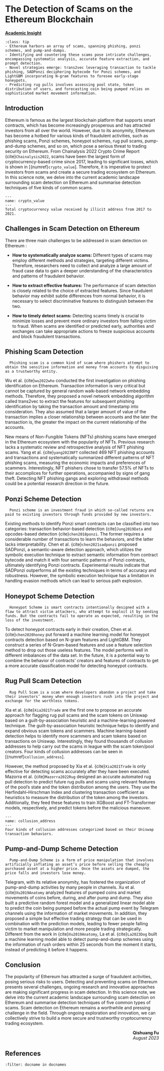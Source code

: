 # The Detection of Scams on the Ethereum Blockchain

<!-- ![Academic Insight](images/AI.svg) -->
<ins>**Academic Insight**</ins>

<!-- ```{admonition} Key Insights
:class: tip
- Scams constitute the most significant portion of criminal activities on Ethereum, including phishing, Ponzi schemes, pump-and-dumps, and so on.
- Scam detection on Ethereum faces various challenges, such as systematically analyzing scams, extracting features for accurate detection, and achieving timely detection.
- To combat phishing scams, a network embedding algorithm called trans2vec, which considers transaction amount and timestamp, is proposed.
- To enhance model interpretability, a semantic-aware detection approach called SADPonzi extracting semantic information from contract bytecode and matching it with ponzi semantic patterns is introduced.
- To detect honeypot contracts early in their creation, a LightGBM model incorporating N-gram features of contract bytecode is put forward.
- To predict future rug pull scams, an automated rug pull detection using features of the pool’s state and the token distribution among the users is proposed.
- To predict the coin being pumped before the actual pump event, a random forest model and a generalized linear model using the information of market movements are present.
``` -->

```{admonition} Key Insights
:class: tip
- Ethereum harbors an array of scams, spanning phishing, ponzi schemes, and pump-and-dumps.
- Identifying and countering these scams pose intricate challenges, encompassing systematic analysis, accurate feature extraction, and prompt detection.
- Novel strategies emerge: trans2vec leveraging transaction to tackle phishing, SADPonzi deciphering bytecode for Ponzi schemes, and LightGBM incorporating N-gram features to foresee early-stage honeypots.
- Predicting rug pulls involves assessing pool state, token distribution of users, and forecasting coin being pumped relies on sophisticated market movement information.
```

## Introduction
Ethereum is famous as the largest blockchain platform that supports smart contracts, which has become increasingly prosperous and has attracted investors from all over the world. However, due to its anonymity, Ethereum has become a hotbed for various kinds of fraudulent activities, such as phishing scams, Ponzi schemes, honeypot schemes, rug pull scams, pump-and-dump schemes, and so on, which pose a serious threat to trading security on Ethereum. From Chainalysis 2022 Crypto Crime Report {cite}`Chainalysis2022`, scams have been the largest form of cryptocurrency-based crime since 2017, leading to significant losses, which is shown in [{numref}`crypto_value`]. Therefore, it is imperative to protect investors from scams and create a secure trading ecosystem on Ethereum. In this science note, we delve into the current academic landscape surrounding scam detection on Ethereum and summarise detection techniques of five kinds of common scams.

```{figure} images/crypto_value.png
---
name: crypto_value
---
Total cryptocurrency value received by illicit address from 2017 to 2021.
```

## Challenges in Scam Detection on Ethereum

There are three main challenges to be addressed in scam detection on Ethereum :
- **How to systematically analyze scams:** Different types of scams may employ different methods and strategies, targeting different victims. Therefore, researchers need to collect and analyze a large amount of fraud case data to gain a deeper understanding of the characteristics and patterns of fraudulent behavior.

- **How to extract effective features:** The performance of scam detection is closely related to the choice of extracted features. Since fraudulent behavior may exhibit subtle differences from normal behavior, it is necessary to select discriminative features to distinguish between the two.

- **How to timely detect scams:** Detecting scams timely is crucial to minimize losses and prevent more ordinary investors from falling victim to fraud. When scams are identified or predicted early, authorities and exchanges can take appropriate actions to freeze suspicious accounts and block fraudulent transactions.

## Phishing Scam Detection
`````{margin} **Phishing Scam**
  Phishing scam is a common kind of scam where phishers attempt to obtain the sensitive information and money from accounts by disguising as a trustworthy entity.
`````
Wu et al. {cite}`wu2022who` conducted the first investigation on phishing identification on Ethereum. Transaction information is very critical but cannot be captured by general random walk-based network embedding methods. Therefore, they proposed a novel network embedding algorithm called trans2vec to extract the features for subsequent phishing identification by taking the transaction amount and timestamp into consideration. They also assumed that a larger amount of value of the transaction implies a closer relationship between accounts and the later the transaction is, the greater the impact on the current relationship of the accounts.

New means of Non-Fungible Tokens (NFTs) phishing scams have emerged in the Ethereum ecosystem with the popularity of NFTs. Previous research lacks a systematic review and retrospective analysis of NFT phishing scams. Yang et al. {cite}`yang2023NFT` collected 469 NFT phishing accounts and transactions and systematically summarized different patterns of NFT phishing scams, measuring the economic impacts and preferences of scammers. Interestingly, NFT phishers chose to transfer 57.5% of NFTs to their accomplices for further operations, accompanied by signs of gang theft. Detecting NFT phishing gangs and exploring withdrawal methods could be a potential research direction in the future.

## Ponzi Scheme Detection
`````{margin} **Ponzi Scheme**
  Ponzi scheme is an investment fraud in which so-called returns are paid to existing investors through funds provided by new investors.
`````
Existing methods to identify Ponzi smart contracts can be classified into two categories: transaction behavior-based detection {cite}`Jung2019Data` and opcodes-based detection {cite}`chen2018ponzi`. The former requires a considerable number of transactions to learn the behaviors, and the latter lacks interpretability. Chen et al. {cite}`chen2021sadponzi` proposed SADPonzi, a semantic-aware detection approach, which utilizes the symbolic execution technique to extract semantic information from contract bytecode and match it with four semantic patterns of Ponzi contracts, ultimately identifying Ponzi contracts. Experimental results indicate that SADPonzi outperforms all the existing techniques in terms of accuracy and robustness. However, the symbolic execution technique has a limitation in handling evasion methods which can lead to serious path explosion.

## Honeypot Scheme Detection
`````{margin} **Honeypot Scam**
  Honeypot Scheme is smart contracts intentionally designed with a flaw to attract victim attackers, who attempt to exploit it by sending funds. But the contracts fail to operate as expected, resulting in the loss of the investment.
`````
To detect honeypot contracts early in their creation, Chen et al. {cite}`chen2020honey` put forward a machine learning model for honeypot contracts detection based on N-gram features and LightGBM. They construct a series of N-Gram-based features and use a feature selection method to drop out those useless features. The model performs well in different imbalances of the data set. In the future, it is a potential way to combine the behavior of contracts' creators and features of contracts to get a more accurate classification model for detecting honeypot contracts. 

## Rug Pull Scam Detection
`````{margin} **Rug Pull Scam**
  Rug Pull Scam is a scam where developers abandon a project and take their investors’ money when enough investors rush into the project and exchange for the worthless tokens.
`````
Xia et al. {cite}`Xia2021Trade` are the first one to propose an accurate approach for flagging rug pull scams and the scam tokens on Uniswap based on a guilt-by-association heuristic and a machine-learning powered technique. The guilt-by-association heuristic technique helps to identify and expand 
obvious scam tokens and scammers. Machine learning-based detection helps to identify more scammers and scam tokens based on transactions on Uniswap. Interestingly, they found thousands of collusion addresses to help carry out the scams in league with the scam token/pool creators. Four kinds of collusion addresses can be seen in [{numref}`collusion_address`].

However, the method proposed by Xia et al. {cite}`Xia2021Trade` is only effective for detecting scams accurately after they have been executed. Mazorra et al. {cite}`Mazorra2022Rug` designed an accurate automated rug pull detection to predict future rug pulls and scams using relevant features of the pool’s state and the token distribution among the users. They use the Herfindahl–Hirschman Index and clustering transaction coefficient as heuristics to measure the distribution of the token among the investors. Additionally, they feed these features to train XGBoost and FT-Transformer models, respectively, and predict tokens before the malicious maneuver.

```{figure} images/collusion_address.png
---
name: collusion_address
---
Four kinds of collusion addresses categorized based on their Uniswap transaction behaviors.
```

## Pump-and-Dump Scheme Detection
`````{margin} **Pump-and-Dump Scheme**
  Pump-and-Dump Scheme is a form of price manipulation that involves artificially inflating an asset’s price before selling the cheaply purchased asset at a higher price. Once the assets are dumped, the price falls and investors lose money. 
`````
Telegram, with its relative anonymity, has fostered the organization of pump-and-dump activities by many people in channels. Xu et al. {cite}`Xu2019Anatomy` analyzed features of pumped coins and market movements of coins before, during, and after pump and dump. They also built a predictive random forest model and a generalized linear model able to predict the coin being pumped before the actual pump event by Telegram channels using the information of market movements. In addition, they proposed a simple but effective trading strategy that can be used in combination with the prediction models, leading to fewer people falling victim to market manipulation and more people trading strategically. Different from the work in {cite}`Xu2019Anatomy`, La et al. {cite}`La2023Dog` built a machine learning model able to detect pump-and-dump schemes using the information of rush orders within 25 seconds from the moment it starts, instead of predicting it before it happens.

## Conclusion
The popularity of Ethereum has attracted a surge of fraudulent activities, posing serious risks to users. Detecting and preventing scams on Ethereum presents several challenges, ongoing research and innovative approaches are making significant progress in scam detection. In this science note, we delve into the current academic landscape surrounding scam detection on Ethereum and summarise detection techniques of five common types of scams. Scam detection on Ethereum remains a worthwhile and pressing challenge in the field. Through ongoing exploration and innovation, we can collectively strive to build a more secure and trustworthy cryptocurrency trading ecosystem.

<div style="text-align: right;font-weight: bold;">Qishuang Fu</div>
<div style="text-align: right;font-style: italic;">August 2023</div>

## References

```{bibliography}
:filter: docname in docnames
```

